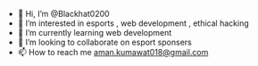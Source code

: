 - 👋 Hi, I’m @Blackhat0200
- 👀 I’m interested in esports , web development , ethical hacking
- 🌱 I’m currently learning web development
- 💞️ I’m looking to collaborate on esport sponsers
- 📫 How to reach me aman.kumawat018@gmail.com

<!---
Blackhat0200/Blackhat0200 is a ✨ special ✨ repository because its `README.md` (this file) appears on your GitHub profile.
You can click the Preview link to take a look at your changes.
--->
